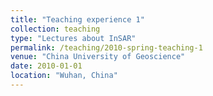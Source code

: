 ```yaml
---
title: "Teaching experience 1"
collection: teaching
type: "Lectures about InSAR"
permalink: /teaching/2010-spring-teaching-1
venue: "China University of Geoscience"
date: 2010-01-01
location: "Wuhan, China"
---
```


